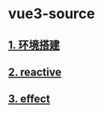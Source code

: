 # vue3-source

## [1. 环境搭建 ](/doc/1.开发环境.md)

## [2. reactive](/doc/2.reactive.md)

## [3. effect](/doc/3.effect.md)
